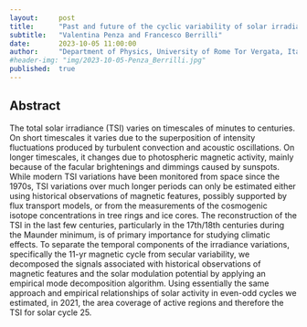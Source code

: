 ```yaml
---
layout:     post
title:      "Past and future of the cyclic variability of solar irradiance"
subtitle:   "Valentina Penza and Francesco Berrilli"
date:       2023-10-05 11:00:00
author:     "Department of Physics, University of Rome Tor Vergata, Italy"
#header-img: "img/2023-10-05-Penza_Berrilli.jpg"
published:  true
---
```


## Abstract
The total solar irradiance (TSI) varies on timescales of minutes to centuries. On short timescales it varies due to the superposition of intensity fluctuations produced by turbulent convection and acoustic oscillations. On longer timescales, it changes due to photospheric magnetic activity, mainly because of the facular brightenings and dimmings caused by sunspots. While modern TSI variations have been monitored from space since the 1970s, TSI variations over much longer periods can only be estimated either using historical observations of magnetic features, possibly supported by flux transport models, or from the measurements of the cosmogenic isotope  concentrations in tree rings and ice cores. The reconstruction of the TSI in the last few centuries, particularly in the 17th/18th centuries during the Maunder minimum, is of primary importance for studying climatic effects. To separate the temporal components of the irradiance variations, specifically the 11-yr magnetic cycle from secular variability, we decomposed the signals associated with historical observations of magnetic features and the solar modulation potential by applying an empirical mode decomposition algorithm. Using essentially the same approach and empirical relationships of solar activity in even-odd cycles we estimated, in 2021, the area coverage of active regions and therefore the TSI for solar cycle 25.

